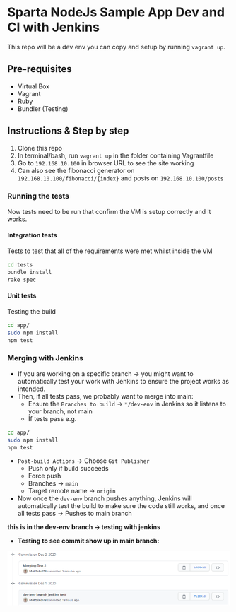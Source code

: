 # Sparta NodeJs Sample App Dev and CI with Jenkins

This repo will be a dev env you can copy and setup by running `vagrant up`.

## Pre-requisites
- Virtual Box
- Vagrant
- Ruby
- Bundler (Testing)

## Instructions & Step by step
1. Clone this repo
2. In terminal/bash, run `vagrant up` in the folder containing Vagrantfile
3. Go to `192.168.10.100` in browser URL to see the site working 
4. Can also see the fibonacci generator on `192.168.10.100/fibonacci/{index}` and posts on `192.168.10.100/posts` 

### Running the tests
Now tests need to be run that confirm the VM is setup correctly and it works.

#### Integration tests
Tests to test that all of the requirements were met whilst inside the VM
```bash
cd tests
bundle install
rake spec
```

#### Unit tests
Testing the build
```bash
cd app/
sudo npm install
npm test
```

### Merging with Jenkins
- If you are working on a specific branch -> you might want to automatically test your work with Jenkins to ensure the project works as intended. 
- Then, if all tests pass, we probably want to merge into main:
  - Ensure the `Branches to build` -> `*/dev-env` in Jenkins so it listens to your branch, not main
  - If tests pass e.g. 
```bash
cd app/
sudo npm install
npm test
```
  - `Post-build Actions` -> Choose `Git Publisher` 
    - Push only if build succeeds
    - Force push
    - Branches -> `main`
    - Target remote name -> `origin`
- Now once the `dev-env` branch pushes anything, Jenkins will automatically test the build to make sure the code still works, and once all tests pass -> Pushes to main branch

**this is in the dev-env branch -> testing with jenkins**

- **Testing to see commit show up in main branch:**

![](commit.PNG)